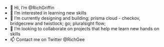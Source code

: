 - 👋 Hi, I’m @RichGriffin
- 👀 I’m interested in learning new skills 
- 🌱 I’m currently designing and building; prisma cloud - checkov, bridgecrew and twistlock; go; pluralsight flow;
- 💞️ I’m looking to collaborate on projects that help me learn new hands on skills
- 📫 Contact me on Twitter @RichGee

<!---
RichGriffin/RichGriffin is a ✨ special ✨ repository because its `README.md` (this file) appears on your GitHub profile.
You can click the Preview link to take a look at your changes.
--->
